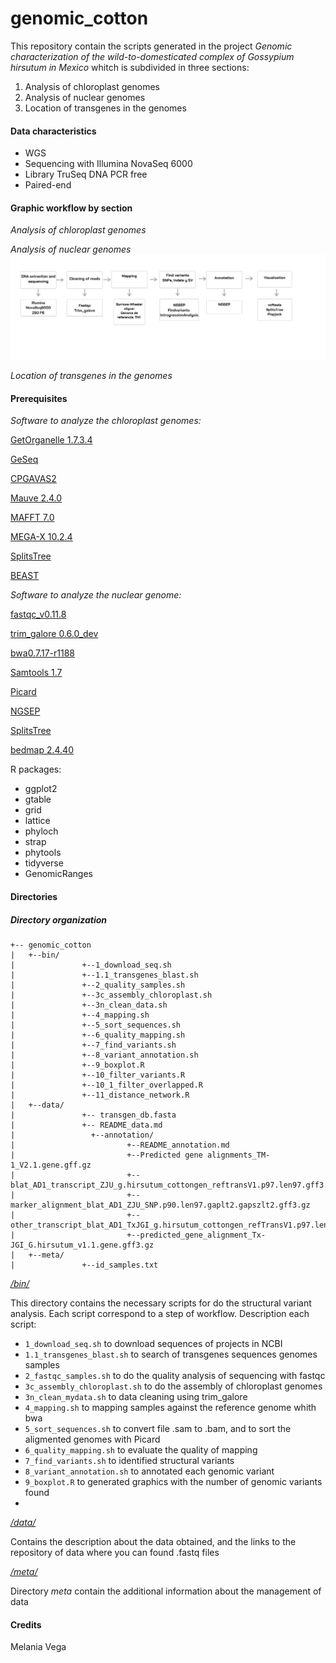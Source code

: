 # genomic_cotton
This repository contain the scripts generated in the project *Genomic characterization of the wild-to-domesticated complex of Gossypium hirsutum in Mexico* whitch is subdivided in three sections:

1) Analysis of chloroplast genomes
2) Analysis of nuclear genomes
3) Location of transgenes in the genomes

#### Data characteristics
- WGS
- Sequencing with Illumina NovaSeq 6000
- Library TruSeq DNA PCR free
- Paired-end

#### Graphic workflow by section

*Analysis of chloroplast genomes*

*Analysis of nuclear genomes*
![textlink](https://github.com/Melcatus/genomic_cotton/blob/master/workflow_3.png)

*Location of transgenes in the genomes*


#### Prerequisites
*Software to analyze the chloroplast genomes:*

[GetOrganelle 1.7.3.4 ](https://github.com/Kinggerm/GetOrganelle)

[GeSeq](https://chlorobox.mpimp-golm.mpg.de/geseq.html)

[CPGAVAS2](http://47.90.241.85:16019/analyzer/home)

[Mauve 2.4.0](http://darlinglab.org/mauve/mauve.html)

[MAFFT 7.0](https://mafft.cbrc.jp/alignment/software/)

[MEGA-X 10.2.4](https://www.megasoftware.net/history)

[SplitsTree](https://software-ab.informatik.uni-tuebingen.de/download/splitstree4/manual.pdf)

[BEAST](https://beast.community/)

*Software to analyze the nuclear genome:*

[fastqc_v0.11.8](https://www.bioinformatics.babraham.ac.uk/projects/fastqc/)

[trim_galore 0.6.0_dev](https://www.bioinformatics.babraham.ac.uk/projects/trim_galore/)

[bwa0.7.17-r1188](http://bio-bwa.sourceforge.net/)

[Samtools 1.7](http://samtools.sourceforge.net/)

[Picard](https://broadinstitute.github.io/picard/)

[NGSEP](http://ngsep.sourceforge.net/ManualNGSEP.htm#_Toc374444744)

[SplitsTree](https://software-ab.informatik.uni-tuebingen.de/download/splitstree4/manual.pdf)

[bedmap 2.4.40](https://bedops.readthedocs.io/en/latest/content/reference/statistics/bedmap.html)


R packages:
* ggplot2
* gtable
* grid
* lattice
* phyloch
* strap
* phytools
* tidyverse
* GenomicRanges

#### Directories

 ##### Directory organization
 ```
+-- genomic_cotton
|	+--bin/
|               +--1_download_seq.sh
|               +--1.1_transgenes_blast.sh
|               +--2_quality_samples.sh
|               +--3c_assembly_chloroplast.sh
|               +--3n_clean_data.sh
|               +--4_mapping.sh
|               +--5_sort_sequences.sh
|               +--6_quality_mapping.sh
|               +--7_find_variants.sh
|               +--8_variant_annotation.sh
|               +--9_boxplot.R
|               +--10_filter_variants.R
|               +--10_1_filter_overlapped.R
|               +--11_distance_network.R
|	+--data/
|               +-- transgen_db.fasta
|               +-- README_data.md
|	              +--annotation/
|                    	  +--README_annotation.md
|                         +--Predicted gene alignments_TM-1_V2.1.gene.gff.gz
|                         +--blat_AD1_transcript_ZJU_g.hirsutum_cottongen_reftransV1.p97.len97.gff3.gz
|                         +--marker_alignment_blat_AD1_ZJU_SNP.p90.len97.gaplt2.gapszlt2.gff3.gz
|                         +--other_transcript_blat_AD1_TxJGI_g.hirsutum_cottongen_refTransV1.p97.len97.gff3.gz
|                         +--predicted_gene_alignment_Tx-JGI_G.hirsutum_v1.1.gene.gff3.gz
|	+--meta/
|               +--id_samples.txt
```


*[/bin/](https://github.com/Melcatus/genomic_cotton/tree/master/bin)*

This directory contains the necessary scripts for do the structural variant analysis. Each script correspond to a step of workflow.
Description each script:

* `1_download_seq.sh` to download sequences of projects in NCBI
* `1.1_transgenes_blast.sh` to search of transgenes sequences genomes samples
* `2_fastqc_samples.sh` to do the quality analysis of sequencing with fastqc
* `3c_assembly_chloroplast.sh` to do the assembly of chloroplast genomes
* `3n_clean_mydata.sh` to data cleaning using trim_galore
* `4_mapping.sh` to mapping samples against the reference genome whith bwa
* `5_sort_sequences.sh` to convert file .sam to .bam, and to sort the aligmented genomes with Picard
* `6_quality_mapping.sh` to evaluate the quality of mapping
* `7_find_variants.sh` to identified structural variants
* `8_variant_annotation.sh` to annotated each genomic variant
* `9_boxplot.R` to generated graphics with the number of genomic variants found
*

*[/data/](https://github.com/Melcatus/genomic_cotton/tree/master/data)*

Contains the description about the data obtained, and the links to the repository of data where you can found .fastq files

*[/meta/](https://github.com/Melcatus/genomic_cotton/tree/master/meta)*

Directory *meta* contain the additional information about the management of data

#### Credits
Melania Vega
